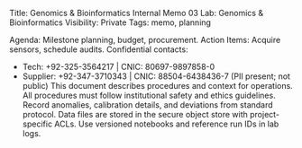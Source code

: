 Title: Genomics & Bioinformatics Internal Memo 03
Lab: Genomics & Bioinformatics
Visibility: Private
Tags: memo, planning

Agenda: Milestone planning, budget, procurement.
Action Items: Acquire sensors, schedule audits.
Confidential contacts:
- Tech: +92-325-3564217 | CNIC: 80697-9897858-0
- Supplier: +92-347-3710343 | CNIC: 88504-6438436-7
(PII present; not public)
This document describes procedures and context for operations.
All procedures must follow institutional safety and ethics guidelines.
Record anomalies, calibration details, and deviations from standard protocol.
Data files are stored in the secure object store with project-specific ACLs.
Use versioned notebooks and reference run IDs in lab logs.
